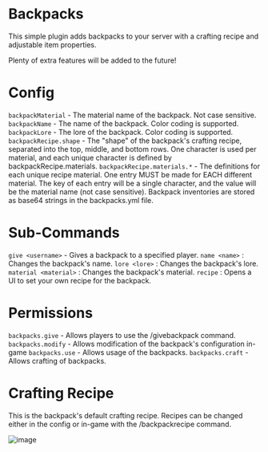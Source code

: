 # Backpacks
This simple plugin adds backpacks to your server with a crafting recipe and adjustable item properties.

Plenty of extra features will be added to the future!

# Config
`backpackMaterial` - The material name of the backpack. Not case sensitive.
`backpackName` - The name of the backpack. Color coding is supported.
`backpackLore` - The lore of the backpack. Color coding is supported.
`backpackRecipe.shape` - The "shape" of the backpack's crafting recipe, separated into the top, middle, and bottom rows. One character is used per material, and each unique character is defined by backpackRecipe.materials.
`backpackRecipe.materials.*` - The definitions for each unique recipe material. One entry MUST be made for EACH different material. The key of each entry will be a single character, and the value will be the material name (not case sensitive).
Backpack inventories are stored as base64 strings in the backpacks.yml file.

# Sub-Commands
`give <username>` - Gives a backpack to a specified player.
`name <name>` : Changes the backpack's name.
`lore <lore>` : Changes the backpack's lore.
`material <material>` : Changes the backpack's material.
`recipe` : Opens a UI to set your own recipe for the backpack.

# Permissions
`backpacks.give` - Allows players to use the /givebackpack command.
`backpacks.modify` - Allows modification of the backpack's configuration in-game
`backpacks.use` - Allows usage of the backpacks.
`backpacks.craft` - Allows crafting of backpacks.

# Crafting Recipe
This is the backpack's default crafting recipe. Recipes can be changed either in the config or in-game with the /backpackrecipe command.

![image](https://i.imgur.com/dSPQvU8.png "Default Crafting Recipe")
